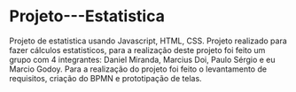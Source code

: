 # Projeto---Estatistica
Projeto de estatistica usando Javascript, HTML, CSS.
Projeto realizado para fazer cálculos estatisticos, para a realização deste projeto foi feito um grupo com 4 integrantes: Daniel Miranda, Marcius Doi, Paulo Sérgio e eu Marcio Godoy.
Para a realização do projeto foi feito o levantamento de requisitos, criação do BPMN e prototipação de telas.
